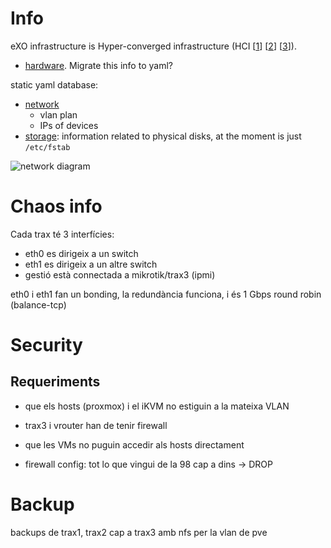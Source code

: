 # Info

eXO infrastructure is Hyper-converged infrastructure (HCI [[1](https://en.wikipedia.org/wiki/Hyper-converged_infrastructure)] [[2](http://www.helixstorm.com/hyperconverged-infrastructure/)] [[3](https://www.prowesscorp.com/hyper-converged-infrastructure-the-next-data-center-evolution/)]).

- [hardware](https://github.com/guifi-exo/public/blob/master/infrastructure/hardware.md). Migrate this info to yaml?

static yaml database:

- [network](https://github.com/guifi-exo/public/blob/master/infrastructure/db/network.yml)
    - vlan plan
    - IPs of devices
- [storage](https://github.com/guifi-exo/public/blob/master/infrastructure/db/storage.yml): information related to physical disks, at the moment is just `/etc/fstab`


![network diagram](https://github.com/guifi-exo/public/raw/master/infrastructure/diagrams/network_diagram.png)

# Chaos info

Cada trax té 3 interfícies:

- eth0 es dirigeix a un switch
- eth1 es dirigeix a un altre switch
- gestió està connectada a mikrotik/trax3 (ipmi)

eth0 i eth1 fan un bonding, la redundància funciona, i és 1 Gbps round robin (balance-tcp)

# Security

## Requeriments

- que els hosts (proxmox) i el iKVM no estiguin a la mateixa VLAN
- trax3 i vrouter han de tenir firewall
- que les VMs no puguin accedir als hosts directament


- firewall config: tot lo que vingui de la 98 cap a dins -> DROP

# Backup

backups de trax1, trax2 cap a trax3 amb nfs per la vlan de pve
